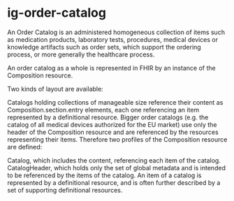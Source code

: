 # ig-order-catalog
An Order Catalog is an administered homogeneous collection of items such as medication products, laboratory tests, procedures, medical devices or knowledge artifacts such as order sets, which support the ordering process, or more generally the healthcare process. 

An order catalog as a whole is represented in FHIR by an instance of the Composition resource.

Two kinds of layout are available:

Catalogs holding collections of manageable size reference their content as Composition.section.entry elements, each one referencing an item represented by a definitional resource.
Bigger order catalogs (e.g. the catalog of all medical devices authorized for the EU market) use only the header of the Composition resource and are referenced by the resources representing their items.
Therefore two profiles of the Composition resource are defined:

Catalog, which includes the content, referencing each item of the catalog.
CatalogHeader, which holds only the set of global metadata and is intended to be referenced by the items of the catalog.
An item of a catalog is represented by a definitional resource, and is often further described by a set of supporting definitional resources.
 
